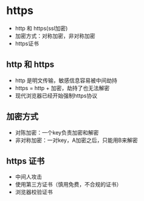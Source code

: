 # https

* http 和 https(ssl加密)
* 加密方式：对称加密，非对称加密
* https证书

## http 和 https

* http 是明文传输，敏感信息容易被中间劫持
* https = http + 加密，劫持了也无法解密
* 现代浏览器已经开始强制https协议

## 加密方式

* 对陈加密：一个key负责加密和解密
* 非对称加密：一对key，A加密之后，只能用B来解密

## https 证书

* 中间人攻击
* 使用第三方证书（慎用免费，不合规的证书）
* 浏览器校验证书
